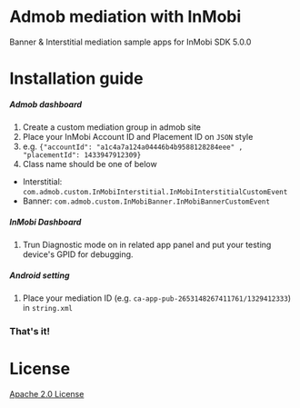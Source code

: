 Admob mediation with InMobi
=================================
Banner & Interstitial mediation sample apps for InMobi SDK 5.0.0

Installation guide
==================================
##### Admob dashboard

1. Create a custom mediation group in admob site
2. Place your InMobi Account ID and Placement ID on ``JSON`` style
 1. e.g. `{"accountId": "a1c4a7a124a04446b4b9588128284eee" , "placementId": 1433947912309}`
3. Class name should be one of below
  - Interstitial: `com.admob.custom.InMobiInterstitial.InMobiInterstitialCustomEvent`
  - Banner: `com.admob.custom.InMobiBanner.InMobiBannerCustomEvent`

##### InMobi Dashboard
1. Trun Diagnostic mode on in related app panel and put your testing device's GPID for debugging.

##### Android setting 
1. Place your mediation ID (e.g. `ca-app-pub-2653148267411761/1329412333`) in  `string.xml`
 
### That's it!

License
=======
[Apache 2.0 License](http://www.apache.org/licenses/LICENSE-2.0.html)
